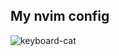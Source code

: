 <h2>My nvim config</h2>

![keyboard-cat](https://user-images.githubusercontent.com/2679641/190831938-e948b6b2-e648-425c-999e-c265dd6bc896.gif)
